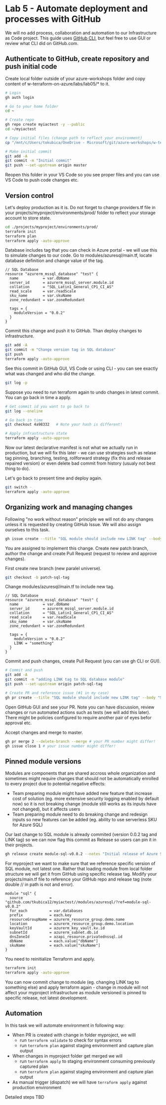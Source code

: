 # Lab 5 - Automate deployment and processes with GitHub
We will no add process, collaboration and automation to our Infrastructure as Code project. This guide uses [GitHub CLI](https://cli.github.com/), but feel free to use GUI or review what CLI did on GitHub.com.

## Authenticate to GitHub, create repository and push initial code
Create local folder outside of your azure-workshops folder and copy content of w-terraform-on-azure/labs/lab05/* to it.

```bash
# Login
gh auth login 

# Go to your home folder
cd ~

# Create repo
gh repo create myiactest -y --public
cd ~/myiactest

# Copy initial files (change path to reflect your environment)
cp "/mnt/c/Users/tokubica/OneDrive - Microsoft/git/azure-workshops/w-terraform-on-azure/labs/lab05/" -RTv .

# Make initial commit
git add -A
git commit -m "Initial commit"
git push --set-upstream origin master
```

Reopen this folder in your VS Code so you see proper files and you can use VS Code to push code changes etc.

## Version control
Let's deploy production as it is. Do not forget to change providers.tf file in your projects/myproject/environments/prod/ folder to reflect your storage account to store state.

```bash
cd ./projects/myproject/environments/prod/
terraform init
terraform plan
terraform apply -auto-approve
```

Database includes tag that you can check in Azure portal - we will use this to simulate changes to our code. Go to modules/azuresql/main.tf, locate database definition and change value of the tag.

```
// SQL Database
resource "azurerm_mssql_database" "test" {
  name           = var.dbName
  server_id      = azurerm_mssql_server.module.id
  collation      = "SQL_Latin1_General_CP1_CI_AS"
  read_scale     = var.readScale
  sku_name       = var.skuName
  zone_redundant = var.zoneRedundant

  tags = {
    moduleVersion = "0.0.2"
  }
}
```

Commit this change and push it to GitHub. Than deploy changes to infrastructure.

```bash
git add -A
git commit -m "Change version tag in SQL database"
git push
terraform apply -auto-approve
```

See this commit in GitHub GUI, VS Code or using CLI - you can see exactly what was changed and who did the change.

```bash
git log -p
```

Suppose you need to run terraform again to undo changes in latest commit. You can go back in time a apply.

```bash
# Get commit id you want to go back to
git log --oneline

# Go back in time
git checkout 4a98332   # Note your hash is different!

# Apply infrastructure state
terraform apply -auto-approve
```

Now our latest declarative manifest is not what we actually run in production, but we will fix this later - we can use strategies such as relase tag pinning, branching, testing, rollforward strategy (fix this and release repaired version) or even delete bad commit from history (usualy not best thing to do).

Let's go back to present time and deploy again.

```bash
git switch -
terraform apply -auto-approve
```

## Organizing work and managing changes
Following "no work without reason" principle we will not do any changes unless it is requested by creating GitHub Issue. We will also assign ourselves to this task.

```bash
gh issue create --title "SQL module should include new LINK tag" --body "New standard LINK tags should be everywhere" --assignee "@me"
```

You are assigned to implement this change. Create new patch branch, author the change and create Pull Request (request to review and approve changes).

First create new branch (new paralel universe).

```bash
git checkout -b patch-sql-tag
```

Change modules/azuresql/main.tf to include new tag.

```
// SQL Database
resource "azurerm_mssql_database" "test" {
  name           = var.dbName
  server_id      = azurerm_mssql_server.module.id
  collation      = "SQL_Latin1_General_CP1_CI_AS"
  read_scale     = var.readScale
  sku_name       = var.skuName
  zone_redundant = var.zoneRedundant

  tags = {
    moduleVersion = "0.0.2"
    LINK = "something"
  }
}
```

Commit and push changes, create Pull Request (you can use gh CLI or GUI).

```bash
# Commit and push
git add -A
git commit -m "adding LINK tag to SQL database module"
git push --set-upstream origin patch-sql-tag

# Create PR and reference issue (#1 in my case)
gh pr create --title "SQL module should include new LINK tag" --body "Solves #1" --assignee "@me"
```

Open GitHub GUI and see your PR. Note you can have discussion, review changes or run automated actions such as tests (we will add this later). There might be policies configured to require another pair of eyes befor approval etc.

Accept changes and merge to master.

```bash
gh pr merge 2 --delete-branch --merge # your PR number might differ!
gh issue close 1 # your issue number might differ!
```

## Pinned module versions
Modules are components that are shared accross whole organization and sometimes might require changes that should not be automatically enrolled to every project due to potential negative effects:
- Team preparing module might have added new feature that increase cost of solution (eg. more extensive security logging enabled by default now) so it is not breaking change (module still works as its inputs have not changed), but it affects users
- Team preparing module need to do breaking change and redesign inputs so new features can be added (eg. ability to use serverless SKU for Azure SQL)

Our last change to SQL module is already commited (version 0.0.2 tag and LINK tag) so we can now flag this commit as Release so users can pin it in their projects.

```bash
gh release create module-sql-v0.0.2 --notes "Initial release of Azure SQL module"
```

For myproject we want to make sure that we reference specific version of SQL module, not latest one. Rather that loading module from local folder structure we will get it from GitHub using specific release tag. Modify your projects/main.tf file to reference your GitHub repo and release tag (note double // in path is not and error).

```
module "sql" {
  source            = "github.com/tkubica12/myiactest//modules/azuresql/?ref=module-sql-v0.0.2"
  for_each          = var.databases
  prefix            = each.key
  resourceGroupName = azurerm_resource_group.demo.name
  location          = azurerm_resource_group.demo.location
  keyVaultId        = azurerm_key_vault.kv.id
  subnetId          = azurerm_subnet.db.id
  dnsZoneId         = azapi_resource.privatednssql.id
  dbName            = each.value["dbName"]
  skuName           = each.value["skuName"]
}
```

You need to reinitialize Terraform and apply.

```bash
terraform init
terraform apply -auto-approve
```

You can now commit change to module (eg. changing LINK tag to something else) and apply terraform again - change in module will not affect your myproject infrastructure as module versioned is pinned to specific release, not latest development.

## Automation
In this task we will automate environment in following way:
- When PR is created with change in folder myproject, we willl
  - run ```terraform validate``` to check for syntax errors
  - run ```terraform plan``` against staging environment and capture plan output
- When changes in myproject folder get merged we will 
  - run ```terraform apply``` to staging environment consuming previously captured plan
  - run ```terraform plan``` against staging environment and capture plan output
- As manual trigger (dispatch) we will have ```terraform apply``` against production environment

Detailed steps TBD

  